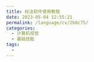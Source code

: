 ```yaml
---
title: 标注软件使用教程
date: 2023-05-04 12:55:21
permalink: /language/cv/2b8c75/
categories:
  - 计算机视觉
  - 基础技能
tags:
  - 
---
```

